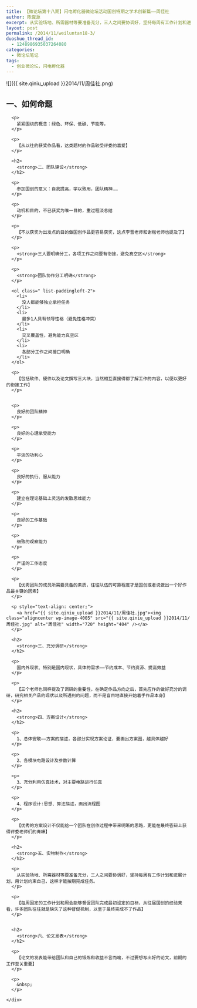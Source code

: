 ```yaml
---
title: 【微论坛第十八期】闪电孵化器微论坛活动国创特期之学术创新篇——周佳社
author: 陈俊源
excerpt: 从实验场地、所需器材等要准备充分，三人之间要协调好，坚持每周有工作计划和进展计划，用计划约束自己，这样才能按期完成任务——周佳社
layout: post
permalink: /2014/11/weiluntan18-3/
duoshuo_thread_id:
  - 1248986935037264080
categories:
  - 微论坛笔记
tags:
  - 创业微论坛，闪电孵化器
---
```


![]({{ site.qiniu_upload }}2014/11/周佳社.png)

<div id="page-content">
  <div id="img-content">
    <div id="js_content" class="rich_media_content">
      <h2>
        <strong>一、如何命题</strong>
      </h2>
      
      <p>
        紧紧围绕的概念：绿色、环保、低碳、节能等。
      </p>
      
      <p>
        【从以往的获奖作品看，这类题材的作品较受评委的喜爱】
      </p>
      
      <h2>
        <strong>二、团队建设</strong>
      </h2>
      
      <p>
        参加国创的意义：自我提高，学以致用，团队精神……
      </p>
      
      <p>
        动机和目的，不已获奖为唯一目的，重过程淡总结
      </p>
      
      <p>
        【不以获奖为出发点的目的做国创作品更容易获奖，这点李晋老师和谢楷老师也提及了】
      </p>
      
      <p>
        <strong>三人要明确分工，各项工作之间要有衔接，避免真空区</strong>
      </p>
      
      <p>
        <strong>团队协作分工明确</strong>
      </p>
      
      <ol class=" list-paddingleft-2">
        <li>
          没人都能够独立承担任务
        </li>
        <li>
          最多1人具有领导性格（避免性格冲突）
        </li>
        <li>
          交叉覆盖性，避免能力真空区
        </li>
        <li>
          各部分工作之间接口明确
        </li>
      </ol>
      
      <p>
        【包括软件、硬件以及论文撰写三大块，当然相互直接得都了解工作的内容，以便以更好的衔接工作】
      </p>
      
      
      <p>
        良好的团队精神
      </p>
      
      <p>
        良好的心理承受能力
      </p>
      
      <p>
        平淡的功利心
      </p>
      
      <p>
        良好的执行、服从能力
      </p>
      
      <p>
        建立在理论基础上灵活的发散思维能力
      </p>
      
      <p>
        良好的工作基础
      </p>
      
      <p>
        细致的观察能力
      </p>
      
      <p>
        严谨的工作态度
      </p>
      
      <p>
        【优秀团队的成员所需要具备的素质，往往队伍的可靠程度才是国创或者说做出一个好作品最关键的因素】
      </p>
      
      <p style="text-align: center;">
        <a href="{{ site.qiniu_upload }}2014/11/周佳社.jpg"><img class="aligncenter wp-image-4005" src="{{ site.qiniu_upload }}2014/11/周佳社.jpg" alt="周佳社" width="720" height="404" /></a>
      </p>
      
      <h2>
        <strong>三、充分调研</strong>
      </h2>
      
      <p>
        国内外现状、特别是国内现状，具体的需求——节约成本、节约资源、提高效益
      </p>
      
      <p>
        【三个老师也同样提及了调研的重要性，在确定作品方向之后，首先应作的做好充分的调研，研究相关产品的现状以及所遇到的问题，而不是盲目地直接开始着手作品本身】
      </p>
      
      <h2>
        <strong>四、方案设计</strong>
      </h2>
      
      <p>
        1、总体安敢——方案的描述，各部分实现方案论证，要画出方案图，越具体越好
      </p>
      
      <p>
        2、各模块电路设计及参数计算
      </p>
      
      <p>
        3、充分利用仿真技术，对主要电路进行仿真
      </p>
      
      <p>
        4、程序设计:思想、算法描述，画出流程图
      </p>
      
      <p>
        【优秀的方案设计不仅能给一个团队在创作过程中带来明晰的思路，更能在最终答辩上获得评委老师们的青睐】
      </p>
      
      <h2>
        <strong>五、实物制作</strong>
      </h2>
      
      <p>
        从实验场地、所需器材等要准备充分，三人之间要协调好，坚持每周有工作计划和进展计划，用计划约束自己，这样才能按期完成任务。
      </p>
      
      <p>
        【每周固定的工作计划和周会能够督促团队完成最初设定的目标，从往届国创的经验来看，许多团队往往就是缺失了这种督促机制，以至于最终完成不了作品】
      </p>
      
    
      <h2>
        <strong>六、论文发表</strong>
      </h2>
      
      <p>
        【论文的发表能带给团队和自己的锻炼和收益不言而喻，不过要想写出好的论文，前期的工作至关重要】
      </p>
      
      <p>
        &nbsp;
      </p>
      
    </div>
  </div>
</div>